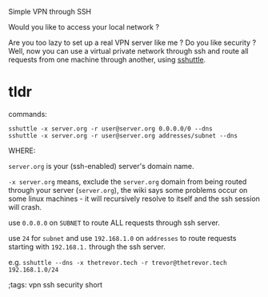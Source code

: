 Simple VPN through SSH

Would you like to access your local network ? 

Are you too lazy to set up a real VPN server like me ? Do
you like security ? Well, now you can use a virtual private
network through ssh and route all requests from one machine through
another, using [sshuttle](https://github.com/sshuttle/sshuttle).

# tldr
commands:

```
sshuttle -x server.org -r user@server.org 0.0.0.0/0 --dns
sshuttle -x server.org -r user@server.org addresses/subnet --dns
```

WHERE:

`server.org` is your (ssh-enabled) server's domain name.

`-x server.org` means, exclude the `server.org` domain from being routed 
through your server (`server.org`), the wiki says some problems occur on some
linux machines - it will recursively resolve to itself and the ssh session 
will crash.

use `0.0.0.0` on `SUBNET` to route ALL requests through ssh server.

use `24` for `subnet` and use `192.168.1.0` on `addresses` to route requests starting with `192.168.1.` through the ssh server.

e.g. `sshuttle --dns -x thetrevor.tech -r trevor@thetrevor.tech 192.168.1.0/24`


;tags: vpn ssh security short
